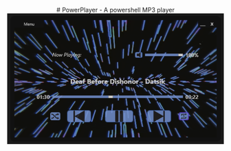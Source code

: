 <p align="center">
# PowerPlayer - A powershell MP3 player
  <img src="https://github.com/illsk1lls/PowerPlayer/blob/main/.readme/player-screenshot.png?raw=true">
</p>
